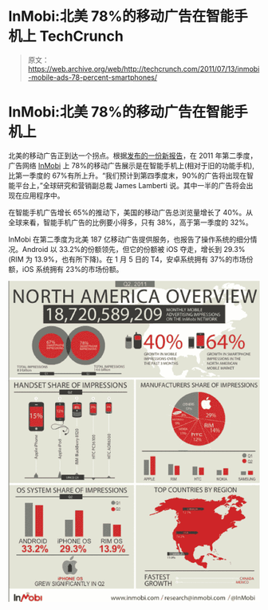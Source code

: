 # InMobi:北美 78%的移动广告在智能手机上 TechCrunch

> 原文：<https://web.archive.org/web/http://techcrunch.com/2011/07/13/inmobi-mobile-ads-78-percent-smartphones/>

# InMobi:北美 78%的移动广告在智能手机上

北美的移动广告正到达一个拐点。根据[发布的一份新报告](https://web.archive.org/web/20230203034241/http://www.inmobi.com/research/)，在 2011 年第二季度，广告网络 [InMobi](https://web.archive.org/web/20230203034241/http://www.inmobi.com/) 上 78%的移动广告展示是在智能手机上(相对于旧的功能手机),比第一季度的 67%有所上升。“我们预计到第四季度末，90%的广告将出现在智能平台上，”全球研究和营销副总裁 James Lamberti 说。其中一半的广告将会出现在应用程序中。

在智能手机广告增长 65%的推动下，美国的移动广告总浏览量增长了 40%。从全球来看，智能手机广告的比例要小得多，只有 38%，高于第一季度的 32%。

InMobi 在第二季度为北美 187 亿移动广告提供服务，也报告了操作系统的细分情况。Android 以 33.2%的份额领先，但它的份额被 iOS 夺走，增长到 29.3%(RIM 为 13.9%，也有所下降)。在 1 月 5 日的 T4，安卓系统拥有 37%的市场份额，iOS 系统拥有 23%的市场份额。

![](img/c2ed9808a04d16aeeb134721be9f54ed.png)